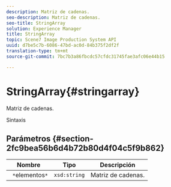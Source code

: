 ```yaml
---
description: Matriz de cadenas.
seo-description: Matriz de cadenas.
seo-title: StringArray
solution: Experience Manager
title: StringArray
topic: Scene7 Image Production System API
uuid: d7be5c7b-6086-47bd-ac0d-84b375f2df2f
translation-type: tm+mt
source-git-commit: 7bc7b3a86fbcdc57cfdc31745fae3afc06e44b15

---
```



# StringArray{#stringarray}

Matriz de cadenas.

Sintaxis

## Parámetros {#section-2fc9bea56b6d4b72b80d4f04c5f9b862}

| Nombre | Tipo | Descripción |
|---|---|---|
| ` *`elementos`*` | `xsd:string` | Matriz de cadenas. |

